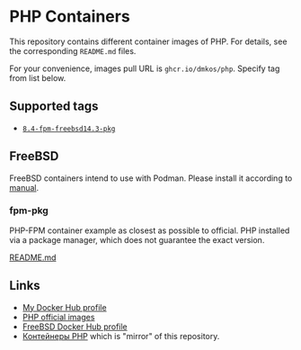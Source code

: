 # PHP Containers

This repository contains different container images of PHP. For details, see
the corresponding `README.md` files.

For your convenience, images pull URL is `ghcr.io/dmkos/php`.
Specify tag from list below.

## Supported tags

* [`8.4-fpm-freebsd14.3-pkg`](./freebsd/fpm-pkg/8.4/Containerfile)

## FreeBSD

FreeBSD containers intend to use with Podman. Please install it according to
[manual](https://podman.io/docs/installation#installing-on-freebsd-140).

### fpm-pkg

PHP-FPM container example as closest as possible to official. PHP installed
via a package manager, which does not guarantee the exact version.

[README.md](./freebsd/fpm-pkg/README.md)

## Links

* [My Docker Hub profile](https://hub.docker.com/u/dmkos)
* [PHP official images](https://hub.docker.com/_/php)
* [FreeBSD Docker Hub profile](https://hub.docker.com/u/freebsd)
* [Контейнеры PHP](https://git.dmkos.ru/dmkos/php-containers) which is "mirror"
of this repository.
